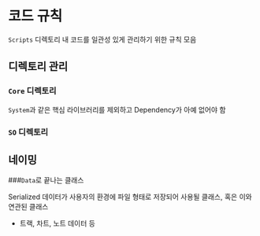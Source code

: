 # 코드 규칙

`Scripts` 디렉토리 내 코드를 일관성 있게 관리하기 위한 규칙 모음

## 디렉토리 관리

### `Core` 디렉토리

`System`과 같은 핵심 라이브러리를 제외하고 Dependency가 아예 없어야 함

### `SO` 디렉토리



## 네이밍

###`Data`로 끝나는 클래스

Serialized 데이터가 사용자의 환경에 파일 형태로 저장되어 사용될 클래스, 혹은 이와 연관된 클래스

- 트랙, 차트, 노트 데이터 등